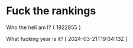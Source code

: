 # Fuck the rankings

Who the hell am I?
{ 1922855 }

What fucking year is it?
[ 2024-03-21T19:04:13Z ]
